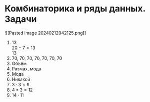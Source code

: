 # Комбинаторика и ряды данных. Задачи
![[Pasted image 20240212042125.png]]
1. $13$<br>$20-7 = 13$<br>$13$
2. 70, 70, 70, 70, 70, 70, 70
3. Объём
4. Размах, мода
5. Мода
6. Никакой
7. $3 \cdot 3 = 9$
8. $4 * 3 = 12$
9. $14 \cdot 11$